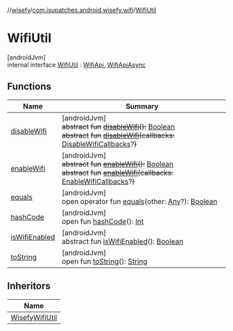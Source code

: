 //[wisefy](../../../index.md)/[com.isupatches.android.wisefy.wifi](../index.md)/[WifiUtil](index.md)

# WifiUtil

[androidJvm]\
internal interface [WifiUtil](index.md) : [WifiApi](../-wifi-api/index.md), [WifiApiAsync](../-wifi-api-async/index.md)

## Functions

| Name | Summary |
|---|---|
| [disableWifi](../-wifi-api/disable-wifi.md) | [androidJvm]<br>~~abstract~~ ~~fun~~ [~~disableWifi~~](../-wifi-api/disable-wifi.md)~~(~~~~)~~~~:~~ [Boolean](https://kotlinlang.org/api/latest/jvm/stdlib/kotlin/-boolean/index.html)<br>~~abstract~~ ~~fun~~ [~~disableWifi~~](../-wifi-api-async/disable-wifi.md)~~(~~~~callbacks~~~~:~~ [DisableWifiCallbacks](../../com.isupatches.android.wisefy.callbacks/-disable-wifi-callbacks/index.md)?~~)~~ |
| [enableWifi](../-wifi-api/enable-wifi.md) | [androidJvm]<br>~~abstract~~ ~~fun~~ [~~enableWifi~~](../-wifi-api/enable-wifi.md)~~(~~~~)~~~~:~~ [Boolean](https://kotlinlang.org/api/latest/jvm/stdlib/kotlin/-boolean/index.html)<br>~~abstract~~ ~~fun~~ [~~enableWifi~~](../-wifi-api-async/enable-wifi.md)~~(~~~~callbacks~~~~:~~ [EnableWifiCallbacks](../../com.isupatches.android.wisefy.callbacks/-enable-wifi-callbacks/index.md)?~~)~~ |
| [equals](../../com.isupatches.android.wisefy.wifi.delegates/-legacy-wifi-delegate/index.md#585090901%2FFunctions%2F1622544596) | [androidJvm]<br>open operator fun [equals](../../com.isupatches.android.wisefy.wifi.delegates/-legacy-wifi-delegate/index.md#585090901%2FFunctions%2F1622544596)(other: [Any](https://kotlinlang.org/api/latest/jvm/stdlib/kotlin/-any/index.html)?): [Boolean](https://kotlinlang.org/api/latest/jvm/stdlib/kotlin/-boolean/index.html) |
| [hashCode](../../com.isupatches.android.wisefy.wifi.delegates/-legacy-wifi-delegate/index.md#1794629105%2FFunctions%2F1622544596) | [androidJvm]<br>open fun [hashCode](../../com.isupatches.android.wisefy.wifi.delegates/-legacy-wifi-delegate/index.md#1794629105%2FFunctions%2F1622544596)(): [Int](https://kotlinlang.org/api/latest/jvm/stdlib/kotlin/-int/index.html) |
| [isWifiEnabled](../-wifi-api/is-wifi-enabled.md) | [androidJvm]<br>abstract fun [isWifiEnabled](../-wifi-api/is-wifi-enabled.md)(): [Boolean](https://kotlinlang.org/api/latest/jvm/stdlib/kotlin/-boolean/index.html) |
| [toString](../../com.isupatches.android.wisefy.wifi.delegates/-legacy-wifi-delegate/index.md#1616463040%2FFunctions%2F1622544596) | [androidJvm]<br>open fun [toString](../../com.isupatches.android.wisefy.wifi.delegates/-legacy-wifi-delegate/index.md#1616463040%2FFunctions%2F1622544596)(): [String](https://kotlinlang.org/api/latest/jvm/stdlib/kotlin/-string/index.html) |

## Inheritors

| Name |
|---|
| [WisefyWifiUtil](../-wisefy-wifi-util/index.md) |
